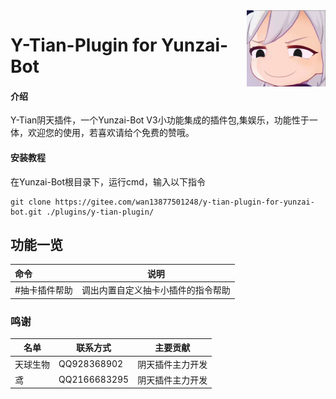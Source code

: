 <img decoding="async" align=right src="resources/1.jpg" width="25%">

# Y-Tian-Plugin for Yunzai-Bot

#### 介绍
Y-Tian阴天插件，一个Yunzai-Bot V3小功能集成的插件包,集娱乐，功能性于一体，欢迎您的使用，若喜欢请给个免费的赞哦。

#### 安装教程

在Yunzai-Bot根目录下，运行cmd，输入以下指令

```
git clone https://gitee.com/wan13877501248/y-tian-plugin-for-yunzai-bot.git ./plugins/y-tian-plugin/
```

## 功能一览

| 命令| 说明|
|:--------|------------|
| #抽卡插件帮助 | 调出内置自定义抽卡小插件的指令帮助 |


### 鸣谢

| 名单     | 联系方式     | 主要贡献     |
| -------- | ------------ | ------------ |
| 天球生物 | QQ928368902 | 阴天插件主力开发 |
| 鸢    | QQ2166683295 | 阴天插件主力开发 |





